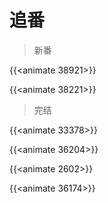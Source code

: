 # 追番


<link rel="stylesheet" href="/css/animate.css">

> 新番

{{<animate 38921>}}

{{<animate 38221>}}

> 完结

{{<animate 33378>}}

{{<animate 36204>}}

{{<animate 2602>}}

{{<animate 36174>}}

<!--more-->

<script src="/js/animate.js"></script>


